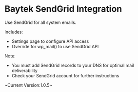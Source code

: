 # Baytek SendGrid Integration
Use SendGrid for all system emails.

Includes:
* Settings page to configure API access
* Override for wp_mail() to use SendGrid API

Note:
* You must add SendGrid records to your DNS for optimal mail deliverability
* Check your SendGrid account for further instructions

~Current Version:1.0.5~